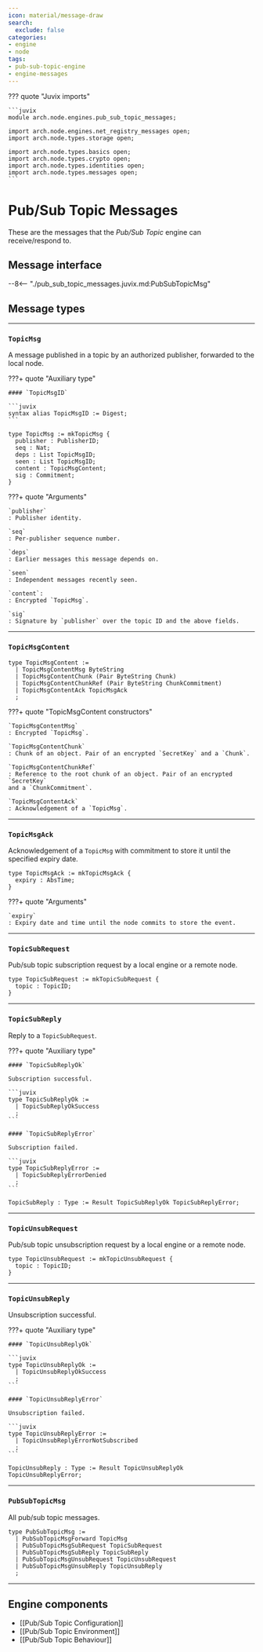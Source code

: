 ```yaml
---
icon: material/message-draw
search:
  exclude: false
categories:
- engine
- node
tags:
- pub-sub-topic-engine
- engine-messages
---
```


??? quote "Juvix imports"

    ```juvix
    module arch.node.engines.pub_sub_topic_messages;

    import arch.node.engines.net_registry_messages open;
    import arch.node.types.storage open;

    import arch.node.types.basics open;
    import arch.node.types.crypto open;
    import arch.node.types.identities open;
    import arch.node.types.messages open;
    ```

# Pub/Sub Topic Messages

These are the messages that the *Pub/Sub Topic* engine can receive/respond to.

## Message interface

--8<-- "./pub_sub_topic_messages.juvix.md:PubSubTopicMsg"

<!-- TODO: add message sequence diagrams -->

## Message types

---

### `TopicMsg`

A message published in a topic by an authorized publisher,
forwarded to the local node.

???+ quote "Auxiliary type" 

    #### `TopicMsgID`

    ```juvix
    syntax alias TopicMsgID := Digest;
    ```


```juvix
type TopicMsg := mkTopicMsg {
  publisher : PublisherID;
  seq : Nat;
  deps : List TopicMsgID;
  seen : List TopicMsgID;
  content : TopicMsgContent;
  sig : Commitment;
}
```

???+ quote "Arguments"

    `publisher`
    : Publisher identity.

    `seq`
    : Per-publisher sequence number.

    `deps`
    : Earlier messages this message depends on.

    `seen`
    : Independent messages recently seen.

    `content`:
    : Encrypted `TopicMsg`.

    `sig`
    : Signature by `publisher` over the topic ID and the above fields.

---

### `TopicMsgContent`

```juvix
type TopicMsgContent :=
  | TopicMsgContentMsg ByteString
  | TopicMsgContentChunk (Pair ByteString Chunk)
  | TopicMsgContentChunkRef (Pair ByteString ChunkCommitment)
  | TopicMsgContentAck TopicMsgAck
  ;
```

???+ quote "TopicMsgContent constructors"

    `TopicMsgContentMsg`
    : Encrypted `TopicMsg`.

    `TopicMsgContentChunk`
    : Chunk of an object. Pair of an encrypted `SecretKey` and a `Chunk`.

    `TopicMsgContentChunkRef`
    : Reference to the root chunk of an object. Pair of an encrypted `SecretKey`
    and a `ChunkCommitment`.

    `TopicMsgContentAck`
    : Acknowledgement of a `TopicMsg`.

---

### `TopicMsgAck`

Acknowledgement of a `TopicMsg` with commitment to store it until the specified
expiry date.

```juvix
type TopicMsgAck := mkTopicMsgAck {
  expiry : AbsTime;
}
```

???+ quote "Arguments"

    `expiry`
    : Expiry date and time until the node commits to store the event.

---

### `TopicSubRequest`

Pub/sub topic subscription request by a local engine or a remote node.

```juvix
type TopicSubRequest := mkTopicSubRequest {
  topic : TopicID;
}
```

---

### `TopicSubReply`

Reply to a `TopicSubRequest`.

???+ quote "Auxiliary type"

    #### `TopicSubReplyOk`

    Subscription successful.

    ```juvix
    type TopicSubReplyOk :=
      | TopicSubReplyOkSuccess
      ;
    ```

    #### `TopicSubReplyError`

    Subscription failed.

    ```juvix
    type TopicSubReplyError :=
      | TopicSubReplyErrorDenied
      ;
    ```

```juvix
TopicSubReply : Type := Result TopicSubReplyOk TopicSubReplyError;
```
---

### `TopicUnsubRequest`

Pub/sub topic unsubscription request by a local engine or a remote node.

```juvix
type TopicUnsubRequest := mkTopicUnsubRequest {
  topic : TopicID;
}
```

---

### `TopicUnsubReply`

Unsubscription successful.

???+ quote "Auxiliary type"

    #### `TopicUnsubReplyOk`

    ```juvix
    type TopicUnsubReplyOk :=
      | TopicUnsubReplyOkSuccess
      ;
    ```

    #### `TopicUnsubReplyError`

    Unsubscription failed.

    ```juvix
    type TopicUnsubReplyError :=
      | TopicUnsubReplyErrorNotSubscribed
      ;
    ```

```juvix
TopicUnsubReply : Type := Result TopicUnsubReplyOk TopicUnsubReplyError;
```

---

### `PubSubTopicMsg`

All pub/sub topic  messages.

<!-- --8<-- [start:PubSubTopicMsg] -->
```juvix
type PubSubTopicMsg :=
  | PubSubTopicMsgForward TopicMsg
  | PubSubTopicMsgSubRequest TopicSubRequest
  | PubSubTopicMsgSubReply TopicSubReply
  | PubSubTopicMsgUnsubRequest TopicUnsubRequest
  | PubSubTopicMsgUnsubReply TopicUnsubReply
  ;
```
<!-- --8<-- [end:PubSubTopicMsg] -->
---

## Engine components

- [[Pub/Sub Topic Configuration]]
- [[Pub/Sub Topic Environment]]
- [[Pub/Sub Topic Behaviour]]
